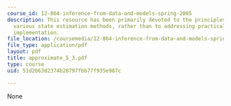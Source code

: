 ```yaml
---
course_id: 12-864-inference-from-data-and-models-spring-2005
description: This resource has been primarily devoted to the principles underlying
  various state estimation methods, rather than to addressing practical issues of
  implementation.
file_location: /coursemedia/12-864-inference-from-data-and-models-spring-2005/51d2b63d2374b28797fbb77f935e987c_approximate_5_3.pdf
file_type: application/pdf
layout: pdf
title: approximate_5_3.pdf
type: course
uid: 51d2b63d2374b28797fbb77f935e987c

---
```

None